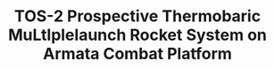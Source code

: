 ---
layout: product
title: "TOS-2 Prospective Thermobaric MuLtlplelaunch Rocket System on Armata  Combat Platform"
price: "2000" 
desc: "Maketa"
img_path: "/assets/img/UA72127.webp"
brand: "N/A"
available: false
special_offer: false
new: false
soon: false
cat: "010000"
subcat: "013300"
subsubcat: "0N/A"
sifra: "UA72127"
popular: false
spec: false
---